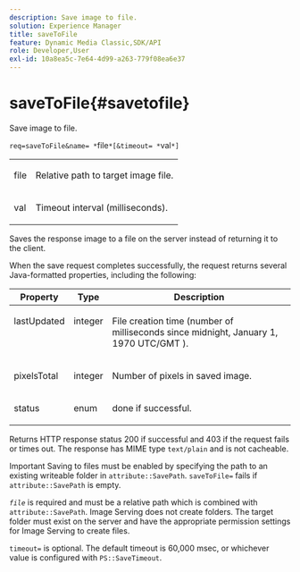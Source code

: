 ```yaml
---
description: Save image to file.
solution: Experience Manager
title: saveToFile
feature: Dynamic Media Classic,SDK/API
role: Developer,User
exl-id: 10a8ea5c-7e64-4d99-a263-779f08ea6e37
---
```

# saveToFile{#savetofile}

Save image to file.

 `req=saveToFile&name= *`file`*[&timeout= *`val`*]`

<table id="simpletable_5674FD9655FE4CDDB0E5DC8655890A66"> 
 <tr class="strow"> 
  <td class="stentry"> <p><span class="varname"> file</span> </p> </td> 
  <td class="stentry"> <p>Relative path to target image file. </p></td> 
 </tr> 
 <tr class="strow"> 
  <td class="stentry"> <p><span class="varname"> val</span> </p></td> 
  <td class="stentry"> <p>Timeout interval (milliseconds). </p></td> 
 </tr> 
</table>

Saves the response image to a file on the server instead of returning it to the client.

When the save request completes successfully, the request returns several Java-formatted properties, including the following: 

<table id="table_8BA8F75A0B7241BAB9B4359F97C21137"> 
 <thead> 
  <tr> 
   <th class="entry"> <b> Property</b> </th> 
   <th class="entry"> <b> Type</b> </th> 
   <th class="entry"> <b> Description</b> </th> 
  </tr> 
 </thead>
 <tbody> 
  <tr valign="top"> 
   <td> <p> <span class="codeph"> lastUpdated</span> </p> </td> 
   <td> <p> integer </p> </td> 
   <td> <p>File creation time (number of milliseconds since midnight, January 1, 1970 UTC/GMT ). </p> </td> 
  </tr> 
  <tr valign="top"> 
   <td> <p> <span class="codeph"> pixelsTotal</span> </p> </td> 
   <td> <p> integer </p> </td> 
   <td> <p> Number of pixels in saved image. </p> </td> 
  </tr> 
  <tr valign="top"> 
   <td> <p> <span class="codeph"> status</span> </p> </td> 
   <td> <p> enum </p> </td> 
   <td> <p> <span class="codeph"> done</span> if successful. </p> </td> 
  </tr> 
 </tbody> 
</table>

Returns HTTP response status 200 if successful and 403 if the request fails or times out. The response has MIME type `text/plain` and is not cacheable.

Important Saving to files must be enabled by specifying the path to an existing writeable folder in `attribute::SavePath`. `saveToFile=` fails if `attribute::SavePath` is empty.

*`file`* is required and must be a relative path which is combined with `attribute::SavePath`. Image Serving does not create folders. The target folder must exist on the server and have the appropriate permission settings for Image Serving to create files.

`timeout=` is optional. The default timeout is 60,000 msec, or whichever value is configured with `PS::SaveTimeout`.
